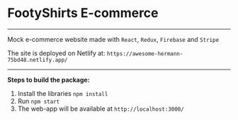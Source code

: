<h1>FootyShirts E-commerce</h1>

<hr>

Mock e-commerce website made with `React`, `Redux`, `Firebase` and `Stripe`

The site is deployed on Netlify at: `https://awesome-hermann-75bd48.netlify.app/`

<hr>

<b>Steps to build the package:</b>
1. Install the libraries `npm install`
2. Run `npm start`
3. The web-app will be available at `http://localhost:3000/`

